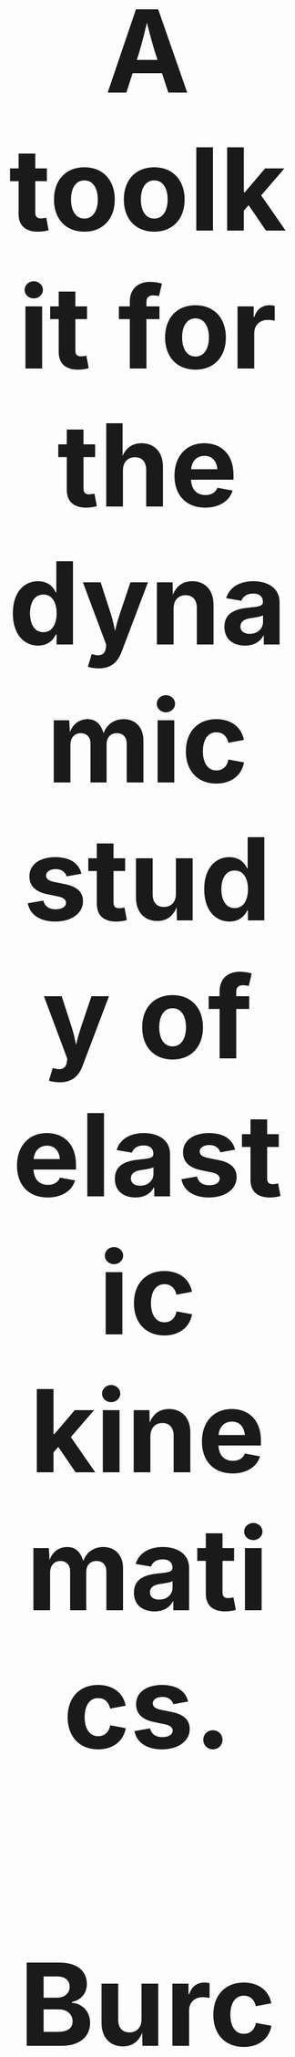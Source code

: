 <h1 align="center" style=font-size:200px>A toolkit for the dynamic study of elastic kinematics.</h1>
<h2 align="center" style=font-size:200px>Burchardt (burchardt@leibniz-zas.de), van der Sande, Kehy, Gamba, Ravignani, Pouw (wim.pouw@donders.ru.nl)</h2>

<a name="overview"></a>
<video width="300" controls>
  <source src="https://tsg-131-174-75-200.hosting.ru.nl/samples_airsactoolkit/side_by_side.mp4" type="video/mp4">
  Your browser does not support the video tag.
</video>

Biological structures are defined by elements like bones and cartilage, and elastic elements like muscles and membranes. Computer vision advances have enabled automatic tracking of animal skeletal poses. However, the elastic and soft-tissues of organisms, like the nose of Elephant seals, or the buccal sac of frogs, have been poorly studied as no computer vision methods are optimized for tracking such elastic kinematics. This leaves major gaps in different areas in biology. In the area of primatology, most critically, the function of air sacs is widely debated and many questions exist about their role in communication and human language evolution. Moving towards the dynamic study of soft-tissue elastic structures, we present a toolkit for the automated tracking of semi-circular elastic structures in biological video data. The toolkit contains unsupervised computer vision tools (using Hough transform) and supervised deep learning (by adapting Deeplabcut) methodology to track inflation of laryngeal air sacs or other biological spherical objects (e.g., gular cavities). 

# Toolkit

<table>
  <thead>
    <tr>
      <th></th>
      <th>Feature</th>
    </tr>
  </thead>
  <tbody>
    <tr>
      <td>✅</td>
      <td>Hough transform to detect semi-circles (unsupervised method): 
https://wimpouw.github.io/AirSacTracker/AirSacTracking_with_Hough.html</td>
    </tr>
 <tbody>
    <tr>
      <td>✅</td>
      <td>Deeplabcut + Landau circle estimation (supervised method): 
https://wimpouw.github.io/AirSacTracker/DLC+.html</td>
    </tr>
      <td>✅</td>
      <td>Open dataset on Siamang Air Sacs: 
https://data.donders.ru.nl/collections/mine?3</td>
    </tr>
</table>

### Pipeline ### 

<img src = /docs/images/Workflow_figure.png  > (pipeline image) 


## Installation / requirements ## 
See requirements.txt for each module. You can install the requirements by entering in your terminal 'pip -r requirements.txt' (after navigating to the folder where the requirements.txt is located)

### file structure ###

- Project -> contains all the code and materials for the manuscript
- Docs -> contains all the github pages
 
--Toolkit/
	--Input/
		--inputvideos.mp4
	--Module_DLC+/
		--DLC+.ipynb
		--DLC/
			--Meta information/
		--Output_DLC/
		  -- DLC_labeled_videos.mp4 
		  -- DLC_coordinates.csv
		  -- DLC_coordinates.h5
		  -- inputvideos.mp4
		--Output_DLC+/
			--timeseries/
				--circlecoordinates.csv
			--DLC+_labeled_videos.mp4
	--Module_Hough/
		-- AirSacTracking_with_Hough.ipynb
		-- results/
			-- hough_labeled_videos.mp4 
			-- coordinates.csv
			

# Code contributers
Lara Burchardt, Yana van der Sande, Wim Pouw

##Reference ## 
TBA





